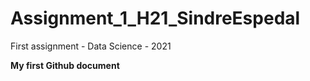 # Assignment_1_H21_SindreEspedal
First assignment - Data Science - 2021

**My first Github document**
